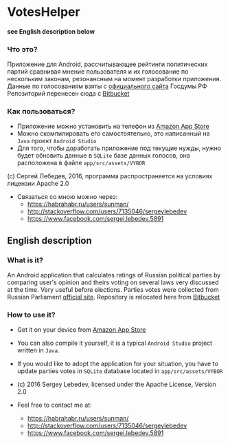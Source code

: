 # VotesHelper #
#### see English description below ####

### Что это? ###
Приложение для Android, рассчитывающее рейтинги политических партий сравнивая мнение пользователя и их голосование по нескольким законам, резонансным на момент разработки приложения. Данные по голосованиям взяты с [официального сайта](http://duma.gov.ru/) Госдумы РФ
Репозиторий перенесен сюда с [Bitbucket](https://bitbucket.org/lebedevsergey/votershelper)

### Как пользоваться? ###
* Приложение можно установить на телефон из [Amazon App Store](https://www.amazon.com/gp/product/B01LDXCBY0)
* Можно скомпилировать его самостоятельно, это написанный на `Java` проект `Android Studio`
* Для того, чтобы доработать приложение под текущие нужды, нужно будет обновить данные в `SQLite` базе данных голосов, она расположена в файле `app/src/assets/VYBOR`

(c) Сергей Лебедев, 2016, программа распространяется на условиях лицензии Apache 2.0
* Cвязаться cо мною можно через:
    * https://habrahabr.ru/users/sunman/
    * http://stackoverflow.com/users/7135046/sergeylebedev
    * https://www.facebook.com/sergei.lebedev.5891 

## English description ##
### What is it? ###
An Android application that calculates ratings of Russian political parties by comparing user's opinion and theirs voting on several laws very discussed at the time. Very useful before elections. Parties votes were collected from Russian Parliament [official site](http://duma.gov.ru/).
Repository is relocated here from [Bitbucket](https://bitbucket.org/lebedevsergey/votershelper)

### How to use it? ###
* Get it on your device from [Amazon App Store](https://www.amazon.com/gp/product/B01LDXCBY0)
* You can also compile it yourself, it is a typical `Android Studio` project written in `Java`.
* If you would like to adopt the application for your situation, you have to update parties votes in `SQLite` database located in `app/src/assets/VYBOR`

* (c) 2016 Sergey Lebedev, licensed under the Apache License, Version 2.0
* Feel free to contact me at:
    * https://habrahabr.ru/users/sunman/
    * http://stackoverflow.com/users/7135046/sergeylebedev
    * https://www.facebook.com/sergei.lebedev.5891
